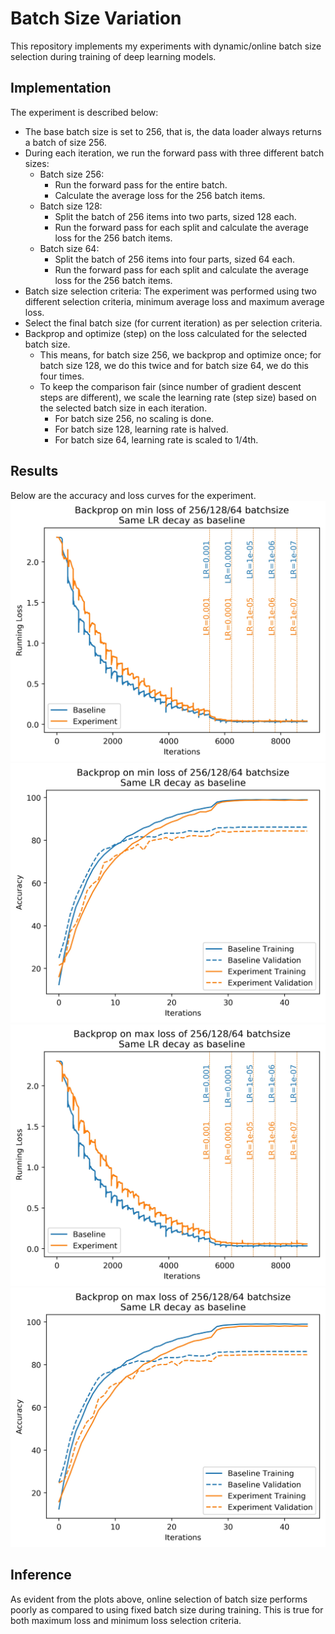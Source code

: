 # Batch Size Variation
This repository implements my experiments with dynamic/online batch size selection during training of deep learning models.

## Implementation
The experiment is described below:
- The base batch size is set to 256, that is, the data loader always returns a batch of size 256.
- During each iteration, we run the forward pass with three different batch sizes:
  - Batch size 256:
    - Run the forward pass for the entire batch.
    - Calculate the average loss for the 256 batch items.
  - Batch size 128:
    - Split the batch of 256 items into two parts, sized 128 each.
    - Run the forward pass for each split and calculate the average loss for the 256 batch items.
  - Batch size 64:
    - Split the batch of 256 items into four parts, sized 64 each.
    - Run the forward pass for each split and calculate the average loss for the 256 batch items.
- Batch size selection criteria: The experiment was performed using two different selection criteria, minimum average loss and maximum average loss.
- Select the final batch size (for current iteration) as per selection criteria.
- Backprop and optimize (step) on the loss calculated for the selected batch size.
  - This means, for batch size 256, we backprop and optimize once; for batch size 128, we do this twice and for batch size 64, we do this four times.
  - To keep the comparison fair (since number of gradient descent steps are different), we scale the learning rate (step size) based on the selected batch size in each iteration.
    - For batch size 256, no scaling is done.
    - For batch size 128, learning rate is halved.
    - For batch size 64, learning rate is scaled to 1/4th.

## Results
Below are the accuracy and loss curves for the experiment.
![Result - MinLoss](Plots/Plot_3.jpg)
![Result - MinAcc](Plots/Plot_4.jpg)
![Result - MaxLoss](Plots/Plot_7.jpg)
![Result - MaxAcc](Plots/Plot_8.jpg)

## Inference
As evident from the plots above, online selection of batch size performs poorly as compared to using fixed batch size during training. This is true for both maximum loss and minimum loss selection criteria.
